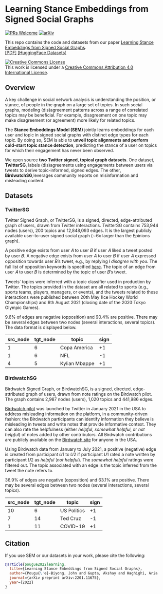 # Learning Stance Embeddings from Signed Social Graphs
[![PRs Welcome](https://img.shields.io/badge/PRs-welcome-green.svg?style=flat-square)](http://makeapullrequest.com)
[![arXiv](https://img.shields.io/badge/arXiv-2201.11675-b31b1b.svg)](https://arxiv.org/abs/2201.11675)

This repo contains the code and datasets from our paper [Learning Stance Embeddings from Signed Social Graphs](https://arxiv.org/abs/2209.07562). <br />
[[PDF]](https://arxiv.org/pdf/2201.11675.pdf)
[[HuggingFace Datasets]](https://huggingface.co/Twitter)

<a rel="license" href="http://creativecommons.org/licenses/by/4.0/"><img alt="Creative Commons License" style="border-width:0" src="https://i.creativecommons.org/l/by/4.0/88x31.png" /></a><br />This work is licensed under a <a rel="license" href="http://creativecommons.org/licenses/by/4.0/">Creative Commons Attribution 4.0 International License</a>.

## Overview
A key challenge in social network analysis is understanding the position, or stance, of people in the graph on a large set of topics. In such social graphs, modeling (dis)agreement patterns across a range of correlated topics may be beneficial. For example, disagreement on one topic may make disagreement (or agreement) more likely for related topics. 

The **Stance Embeddings Model (SEM)** jointly learns embeddings for each user and topic in signed social graphs with distinct edge types for each topic. By doing so, SEM is able to **unveil topic alignments and perform cold-start topic stance detection**, predicting the stance of a user on topics for which their engagement has never been observed.

We open source **two Twitter signed, topical graph datasets**. One dataset, **TwitterSG**, labels (dis)agreements using engagements between users via tweets to derive topic-informed, signed edges. The other, **BirdwatchSG**,leverages community reports on misinformation and misleading content.

## Datasets

### TwitterSG

Twitter Signed Graph, or TwitterSG, is a signed, directed, edge-attributed graph of users, drawn from Twitter interactions. TwitterSG contains 753,944 nodes (users), 200 topics and 12,848,093 edges. It is the largest publicly available user-to-user signed social graph (∼6x larger than the Epinions graph).

A positive edge exists from user 𝐴 to user 𝐵 if user 𝐴 liked a tweet posted by user 𝐵. A negative edge exists from user 𝐴 to user 𝐵 if user 𝐴 expressed opposition towards user 𝐵’s tweet, e.g., by replying *I disagree with you*. The full list of opposition keywords is specified [here](https://github.com/lejohnyjohn/learning-stance-embeddings-from-signed-social-graphs/tree/main/datasets). The topic of an edge from user 𝐴 to user 𝐵 is determined by the topic of user 𝐵’s tweet. 

Tweets' topics were inferred with a topic classifier used in production by Twitter. The topics provided in the dataset are all related to sports (e.g., sports teams, players, managers, or events), and the tweets related to these interactions were published between 20th May (Ice Hockey World Championships) and 8th August 2021 (closing date of the 2020 Tokyo Olympic Games). 

9.6\% of edges are negative (opposition) and 90.4\% are positive. There may be several edges between two nodes (several interactions, several topics). The data format is displayed below.

| src_node | tgt_node | topic | sign |
| ------------- | ------------- | --------- | ---- |
| 1   | 6 | Copa America | +1 |
| 1   | 6 | NFL | -1 |
| 4   | 5 | Kylian Mbappe | +1 |

### BirdwatchSG

Birdwatch Signed Graph, or BirdwatchSG, is a signed, directed, edge-attributed graph of users, drawn from note ratings on the Birdwatch pilot. The graph contains 2,987 nodes (users), 1,020 topics and 441,986 edges. 

[Birdwatch pilot](https://blog.twitter.com/en_us/topics/product/2021/introducing-birdwatch-a-community-based-approach-to-misinformation) was launched by Twitter in January 2021 in the USA to address misleading information on the platform, in a community-driven fashion: the Birdwatch participants can identify information they believe is misleading in tweets and write notes that provide informative context. They can also rate the helpfulness (either *helpful*, *somewhat helpful*, or *not helpful*) of notes added by other contributors. All Birdwatch contributions are publicly available on the [Birdwatch site](https://twitter.github.io/birdwatch/) for anyone in the USA.

Using Birdwatch data from January to July 2021, a positive (negative) edge is created from participant 𝑈1 to 𝑈2 if participant 𝑈1 rated a note written by participant 𝑈2 as *helpful* (*not helpful*). The *somewhat helpful* ratings were filtered out. The topic associated with an edge is the topic inferred from the tweet the note refers to.

36.9% of edges are negative (opposition) and 63.1% are positive. There may be several edges between two nodes (several interactions, several topics).

| src_node | tgt_node | topic | sign |
| ------------- | ------------- | --------- | ---- |
| 10   | 6 | US Politics | +1 |
| 7   | 14 | Ted Cruz | -1 |
| 1   | 11 | COVID-19 | +1 |

## Citation
If you use SEM or our datasets in your work, please cite the following:
```bib
@article{pougue2022learning,
  title={Learning Stance Embeddings from Signed Social Graphs},
  author={Pougu{\'e}-Biyong, John and Gupta, Akshay and Haghighi, Aria and El-Kishky, Ahmed},
  journal={arXiv preprint arXiv:2201.11675},
  year={2022}
}
```
